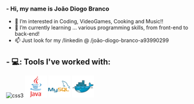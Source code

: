 ### - Hi, my name is João Diogo Branco

- 👀 I’m interested in Coding, VideoGames, Cooking and Music!! 
- 🌱 I’m currently learning ... various programming skills, from front-end to back-end!
- 📫 Just look for my /linkedin @ /joão-diogo-branco-a93990299

<!---
Dbranco23/Dbranco23 is a ✨ special ✨ repository because its `README.md` (this file) appears on your GitHub profile.
You can click the Preview link to take a look at your changes.
--->
## - 💻: Tools I've worked with:

<p align= left>
<img src="https://github.com/chibi-affm/chibi-affm/assets/149700565/c8140609-167d-47bf-adf0-860c59d96626" alt="css3" width="120" height="60" />
<img src="https://raw.githubusercontent.com/devicons/devicon/master/icons/java/java-original-wordmark.svg" alt="java" width="60" height="60" />
<img src="https://raw.githubusercontent.com/devicons/devicon/master/icons/mysql/mysql-original-wordmark.svg" alt="mysql" width="60" height="60" />
<img src="https://raw.githubusercontent.com/devicons/devicon/master/icons/docker/docker-original.svg" alt="Docker" width="60" height="60" />
</p>
